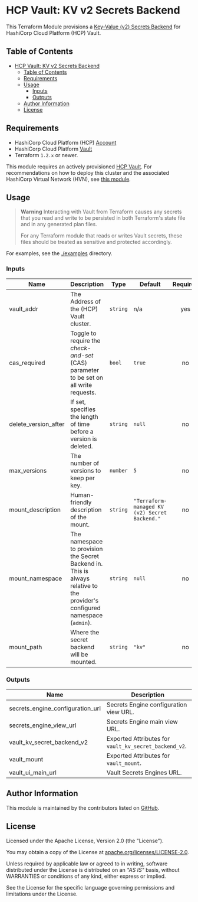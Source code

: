 # HCP Vault: KV v2 Secrets Backend

This Terraform Module provisions a [Key-Value (v2) Secrets Backend](https://www.vaultproject.io/docs/secrets/kv/kv-v2) for HashiCorp Cloud Platform (HCP) Vault.

## Table of Contents

<!-- TOC -->
* [HCP Vault: KV v2 Secrets Backend](#hcp-vault--kv-v2-secrets-backend)
  * [Table of Contents](#table-of-contents)
  * [Requirements](#requirements)
  * [Usage](#usage)
    * [Inputs](#inputs)
    * [Outputs](#outputs)
  * [Author Information](#author-information)
  * [License](#license)
<!-- TOC -->

## Requirements

* HashiCorp Cloud Platform (HCP) [Account](https://portal.cloud.hashicorp.com/sign-in)
* HashiCorp Cloud Platform [Vault](https://cloud.hashicorp.com/products/vault)
* Terraform `1.2.x` or newer.

This module requires an actively provisioned [HCP Vault](https://cloud.hashicorp.com/products/vault). For recommendations on how to deploy this cluster and the associated HashiCorp Virtual Network (HVN), see [this module](https://registry.terraform.io/modules/ksatirli/hvn-aws/hcp/latest).

## Usage

> **Warning**
> Interacting with Vault from Terraform causes any secrets that you read and write to be persisted in both Terraform's state file and in any generated plan files.
>
> For any Terraform module that reads or writes Vault secrets, these files should be treated as sensitive and protected accordingly.

For examples, see the [./examples](https://github.com/ksatirli/terraform-hcp-vault-kv-v2/tree/main/examples/) directory.

<!-- BEGIN_TF_DOCS -->
### Inputs

| Name | Description | Type | Default | Required |
|------|-------------|------|---------|:--------:|
| vault_addr | The Address of the (HCP) Vault cluster. | `string` | n/a | yes |
| cas_required | Toggle to require the _check-and-set_ (CAS) parameter to be set on all write requests. | `bool` | `true` | no |
| delete_version_after | If set, specifies the length of time before a version is deleted. | `string` | `null` | no |
| max_versions | The number of versions to keep per key. | `number` | `5` | no |
| mount_description | Human-friendly description of the mount. | `string` | `"Terraform-managed KV (v2) Secret Backend."` | no |
| mount_namespace | The namespace to provision the Secret Backend in. This is always relative to the provider's configured namespace (`admin`). | `string` | `null` | no |
| mount_path | Where the secret backend will be mounted. | `string` | `"kv"` | no |

### Outputs

| Name | Description |
|------|-------------|
| secrets_engine_configuration_url | Secrets Engine configuration view URL. |
| secrets_engine_view_url | Secrets Engine main view URL. |
| vault_kv_secret_backend_v2 | Exported Attributes for `vault_kv_secret_backend_v2`. |
| vault_mount | Exported Attributes for `vault_mount`. |
| vault_ui_main_url | Vault Secrets Engines URL. |
<!-- END_TF_DOCS -->

## Author Information

This module is maintained by the contributors listed on [GitHub](https://github.com/ksatirli/terraform-hcp-vault-kv-v2/graphs/contributors).

## License

Licensed under the Apache License, Version 2.0 (the "License").

You may obtain a copy of the License at [apache.org/licenses/LICENSE-2.0](http://www.apache.org/licenses/LICENSE-2.0).

Unless required by applicable law or agreed to in writing, software distributed under the License is distributed on an _"AS IS"_ basis, without WARRANTIES or conditions of any kind, either express or implied.

See the License for the specific language governing permissions and limitations under the License.
